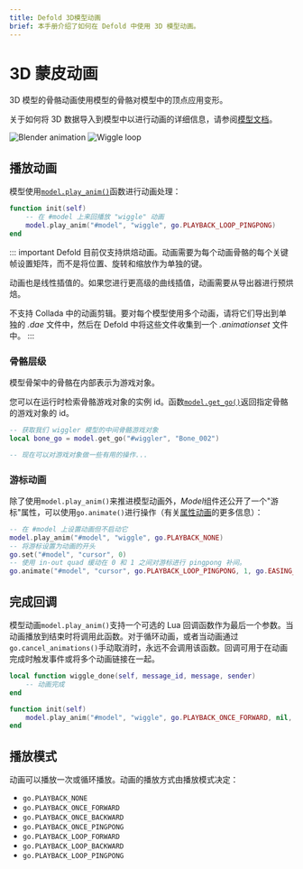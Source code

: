 ```yaml
---
title: Defold 3D模型动画
brief: 本手册介绍了如何在 Defold 中使用 3D 模型动画。
---
```


# 3D 蒙皮动画

3D 模型的骨骼动画使用模型的骨骼对模型中的顶点应用变形。

关于如何将 3D 数据导入到模型中以进行动画的详细信息，请参阅[模型文档](/manuals/model)。

  ![Blender animation](images/animation/blender_animation.png)
  ![Wiggle loop](images/animation/suzanne.gif)


## 播放动画

模型使用[`model.play_anim()`](/ref/model#model.play_anim)函数进行动画处理：

```lua
function init(self)
    -- 在 #model 上来回播放 "wiggle" 动画
    model.play_anim("#model", "wiggle", go.PLAYBACK_LOOP_PINGPONG)
end
```

::: important
Defold 目前仅支持烘焙动画。动画需要为每个动画骨骼的每个关键帧设置矩阵，而不是将位置、旋转和缩放作为单独的键。

动画也是线性插值的。如果您进行更高级的曲线插值，动画需要从导出器进行预烘焙。

不支持 Collada 中的动画剪辑。要对每个模型使用多个动画，请将它们导出到单独的 *.dae* 文件中，然后在 Defold 中将这些文件收集到一个 *.animationset* 文件中。
:::

### 骨骼层级

模型骨架中的骨骼在内部表示为游戏对象。

您可以在运行时检索骨骼游戏对象的实例 id。函数[`model.get_go()`](/ref/model#model.get_go)返回指定骨骼的游戏对象的 id。

```lua
-- 获取我们 wiggler 模型的中间骨骼游戏对象
local bone_go = model.get_go("#wiggler", "Bone_002")

-- 现在可以对游戏对象做一些有用的操作...
```

### 游标动画

除了使用`model.play_anim()`来推进模型动画外，*Model*组件还公开了一个"游标"属性，可以使用`go.animate()`进行操作（有关[属性动画](/manuals/property-animation)的更多信息）：

```lua
-- 在 #model 上设置动画但不启动它
model.play_anim("#model", "wiggle", go.PLAYBACK_NONE)
-- 将游标设置为动画的开头
go.set("#model", "cursor", 0)
-- 使用 in-out quad 缓动在 0 和 1 之间对游标进行 pingpong 补间。
go.animate("#model", "cursor", go.PLAYBACK_LOOP_PINGPONG, 1, go.EASING_INOUTQUAD, 3)
```

## 完成回调

模型动画`model.play_anim()`支持一个可选的 Lua 回调函数作为最后一个参数。当动画播放到结束时将调用此函数。对于循环动画，或者当动画通过`go.cancel_animations()`手动取消时，永远不会调用该函数。回调可用于在动画完成时触发事件或将多个动画链接在一起。

```lua
local function wiggle_done(self, message_id, message, sender)
    -- 动画完成
end

function init(self)
    model.play_anim("#model", "wiggle", go.PLAYBACK_ONCE_FORWARD, nil, wiggle_done)
end
```

## 播放模式

动画可以播放一次或循环播放。动画的播放方式由播放模式决定：

* `go.PLAYBACK_NONE`
* `go.PLAYBACK_ONCE_FORWARD`
* `go.PLAYBACK_ONCE_BACKWARD`
* `go.PLAYBACK_ONCE_PINGPONG`
* `go.PLAYBACK_LOOP_FORWARD`
* `go.PLAYBACK_LOOP_BACKWARD`
* `go.PLAYBACK_LOOP_PINGPONG`
